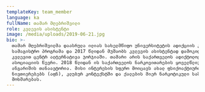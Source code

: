 ```yaml
---
templateKey: team_member
language: ka
fullName: თამარ მღებრიშვილი
role: კვლევის ასისტენტი
image: /media/uploads/2019-06-21.jpg
bio: >-
  თამარ მღებრიშვილმა დაასრულა ილიას სახელმწიფო უნივერსიტეტის ადიქციის კვლევების
  სამაგისტრო პროგრამა და 2017 წლიდან მუშაობს კვლევის ასისტენტად დამოკიდებულების
  კვლევით ცენტრ ალტერნატივა ჯორჯიაში. თამარი არის საქართველოს ადიქტოლოგთა
  ასოციაციის წევრი. 2018 წლიდან ის საქართველოს ნარკოვითარების ყოველწლიური
  ანგარიშის თანაავტორია. მისი ინტერესის სფერო მოიცავს ახალ ფსიქოაქტიური
  ნივთიერებებს (აფნ), კლუბურ კონტექსტში და ქალების მიერ ნარკოტიკული საშუალებების
  მოხმარებას.
---
```


